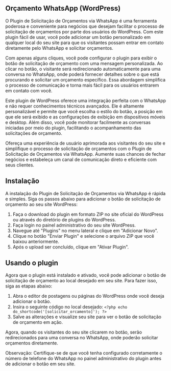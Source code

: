 
## Orçamento WhatsApp (WordPress)

O Plugin de Solicitação de Orçamentos via WhatsApp é uma ferramenta poderosa e conveniente para negócios que desejam facilitar o processo de solicitação de orçamentos por parte dos usuários do WordPress. Com este plugin fácil de usar, você pode adicionar um botão personalizado em qualquer local do seu site para que os visitantes possam entrar em contato diretamente pelo WhatsApp e solicitar orçamentos.

Com apenas alguns cliques, você pode configurar o plugin para exibir o botão de solicitação de orçamento com uma mensagem personalizada. Ao clicar no botão, o visitante será redirecionado automaticamente para uma conversa no WhatsApp, onde poderá fornecer detalhes sobre o que está procurando e solicitar um orçamento específico. Essa abordagem simplifica o processo de comunicação e torna mais fácil para os usuários entrarem em contato com você.

Este plugin de WordPress oferece uma integração perfeita com o WhatsApp e não requer conhecimentos técnicos avançados. Ele é altamente personalizável e permite que você escolha o estilo do botão, a posição em que ele será exibido e as configurações de exibição em dispositivos móveis e desktop. Além disso, você pode monitorar facilmente as conversas iniciadas por meio do plugin, facilitando o acompanhamento das solicitações de orçamento.

Ofereça uma experiência de usuário aprimorada aos visitantes do seu site e simplifique o processo de solicitação de orçamentos com o Plugin de Solicitação de Orçamentos via WhatsApp. Aumente suas chances de fechar negócios e estabeleça um canal de comunicação direto e eficiente com seus clientes.

## Instalação
A instalação do Plugin de Solicitação de Orçamentos via WhatsApp é rápida e simples. Siga os passos abaixo para adicionar o botão de solicitação de orçamento ao seu site WordPress:

1. Faça o download do plugin em formato ZIP no site oficial do WordPress ou através do diretório de plugins do WordPress.
2. Faça login no painel administrativo do seu site WordPress.
3. Navegue até "Plugins" no menu lateral e clique em "Adicionar Novo".
4. Clique no botão "Enviar Plugin" e selecione o arquivo ZIP que você baixou anteriormente.
5. Após o upload ser concluído, clique em "Ativar Plugin".

## Usando o plugin
Agora que o plugin está instalado e ativado, você pode adicionar o botão de solicitação de orçamento ao local desejado em seu site. Para fazer isso, siga as etapas abaixo:

1. Abra o editor de postagens ou páginas do WordPress onde você deseja adicionar o botão.
2. Insira o seguinte código no local desejado: ```<?php echo do_shortcode('[solicitar_orcamento]'); ?>```
3. Salve as alterações e visualize seu site para ver o botão de solicitação de orçamento em ação.

Agora, quando os visitantes do seu site clicarem no botão, serão redirecionados para uma conversa no WhatsApp, onde poderão solicitar orçamentos diretamente.

Observação: Certifique-se de que você tenha configurado corretamente o número de telefone do WhatsApp no painel administrativo do plugin antes de adicionar o botão em seu site.
